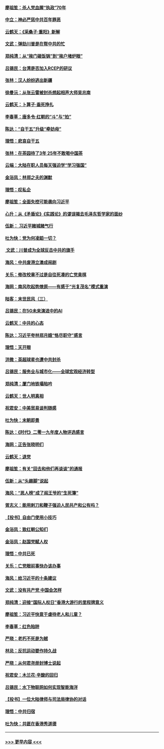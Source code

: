 #### [廖祖笙：杀人党血腥“执政”70年](../pages/nsc993/n11745144.md?t=12261844) 
#### [中立：神必严惩中共百年罪恶](../pages/nsc993/n11744970.md?t=12261844) 
#### [云鹤天：《采桑子‧重阳》新解](../pages/nsc993/n11744948.md?t=12261844) 
#### [文武：弹劾川普是在帮中共的忙](../pages/nsc993/n11744758.md?t=12261844) 
#### [郑纯清：从“挨门砸饭锅”到“挨户堵炉眼”](../pages/nsc993/n11744745.md?t=12261844) 
#### [吕锡民：台湾是否加入RCEP的研议](../pages/nsc993/n11744701.md?t=12261844) 
#### [张林：汉人纷纷逃出新疆](../pages/nsc993/n11743530.md?t=12261844) 
#### [徐曼沅：从张云雷被封杀想起相声大师吴兆南](../pages/nsc993/n11741816.md?t=12261844) 
#### [云鹤天：卜算子‧垂死挣扎](../pages/nsc993/n11739956.md?t=12261844) 
#### [李春草：唐多令‧红朝的“斗”与“拍”](../pages/nsc993/n11739830.md?t=12261844) 
#### [陈达：“自干五”升级“牵妨母”](../pages/nsc993/n11739724.md?t=12261844) 
#### [理悟：悲哀自干五](../pages/nsc993/n11739547.md?t=12261844) 
#### [张林：在茶园待了3年 25年不敢喝中国茶](../pages/nsc993/n11739240.md?t=12261844) 
#### [云端：大陆在职人员每天强迫学“学习强国”](../pages/nsc993/n11738735.md?t=12261844) 
#### [金浴凤：林郑之夫的渊默](../pages/nsc993/n11737735.md?t=12261844) 
#### [理悟：叹私企](../pages/nsc993/n11737715.md?t=12261844) 
#### [廖祖笙：全面失控可能袭向习近平](../pages/nsc993/n11737704.md?t=12261844) 
#### [心升：从《矛盾论》《实践论》的谬误揭去毛泽东哲学家的面纱](../pages/nsc993/n11736962.md?t=12261844) 
#### [伍新： 习近平赌城赌气行](../pages/nsc993/n11736929.md?t=12261844) 
#### [吐为快：党为何凌蹈一切？](../pages/nsc993/n11736915.md?t=12261844) 
#### [ 文武：川普成为全球反击中共的旗手](../pages/nsc993/n11736882.md?t=12261844) 
#### [海风：中共废港立澳成闹剧](../pages/nsc993/n11735857.md?t=12261844) 
#### [关乐：修改校章不过是自往死凑的亡党臭棋](../pages/nsc993/n11735097.md?t=12261844) 
#### [海网：南风吹起势燎原——有感于“光复茂名”模式重演](../pages/nsc993/n11732308.md?t=12261844) 
#### [陆客：末世民风（三）](../pages/nsc993/n11732211.md?t=12261844) 
#### [吕锡民：在5G未来演进中的AI](../pages/nsc993/n11730010.md?t=12261844) 
#### [云鹤天：中共的心态](../pages/nsc993/n11729906.md?t=12261844) 
#### [陈达：习近平夸林郑月娥“恪尽职守”感言](../pages/nsc993/n11729881.md?t=12261844) 
#### [理悟：天开眼](../pages/nsc993/n11729699.md?t=12261844) 
#### [洪微：英超球星也遭中共封杀](../pages/nsc993/n11727243.md?t=12261844) 
#### [吕锡民：服务业与城市化——全球宏观经济转型](../pages/nsc993/n11725845.md?t=12261844) 
#### [郑纯清：厦门地铁塌陷吟](../pages/nsc993/n11725813.md?t=12261844) 
#### [云鹤天：世人明真相](../pages/nsc993/n11725621.md?t=12261844) 
#### [祝君安：中美贸易谈判随感](../pages/nsc993/n11725609.md?t=12261844) 
#### [吐为快：末朝即景](../pages/nsc993/n11723365.md?t=12261844) 
#### [陈达：《时代》二零一九年度人物评选感言](../pages/nsc993/n11723337.md?t=12261844) 
#### [海网：正告张晓明们](../pages/nsc993/n11723228.md?t=12261844) 
#### [云鹤天：退党](../pages/nsc993/n11723056.md?t=12261844) 
#### [廖祖笙：有关“回去和他们再谈谈”的通报](../pages/nsc993/n11722442.md?t=12261844) 
#### [伍新：从“头踢脚”说起](../pages/nsc993/n11722429.md?t=12261844) 
#### [海风：“恶人榜”成了阎王爷的“生死簿”](../pages/nsc993/n11722272.md?t=12261844) 
#### [胥志义：能用剌刀和鞭子强迫人民共产和公有吗？](../pages/nsc993/n11720569.md?t=12261844) 
#### [【投书】自由门使用小技巧](../pages/nsc993/n11720180.md?t=12261844) 
#### [金浴凤：致红朝公知们](../pages/nsc993/n11720563.md?t=12261844) 
#### [金浴凤：赵国党赋人权](../pages/nsc993/n11720533.md?t=12261844) 
#### [理悟：中共已死](../pages/nsc993/n11720233.md?t=12261844) 
#### [关乐：亡党眼前事快办该办事](../pages/nsc993/n11719160.md?t=12261844) 
#### [海风：给习近平的十条建议](../pages/nsc993/n11717616.md?t=12261844) 
#### [文武：没有共产党 中国会怎样](../pages/nsc993/n11717584.md?t=12261844) 
#### [郑纯清：迎接“国际人权日”香港大游行的里程牌意义](../pages/nsc993/n11717417.md?t=12261844) 
#### [廖祖笙：习近平快意于虐待老人和儿童？](../pages/nsc993/n11715313.md?t=12261844) 
#### [李春草：红色陷阱](../pages/nsc993/n11715029.md?t=12261844) 
#### [严晓：老朽不死是为贼](../pages/nsc993/n11712910.md?t=12261844) 
#### [林忌：反抗运动要作持久战](../pages/nsc993/n11712623.md?t=12261844) 
#### [严晓：从何君尧册封博士说起](../pages/nsc993/n11712465.md?t=12261844) 
#### [祝君安：木兰花·辛酸的回归](../pages/nsc993/n11712381.md?t=12261844) 
#### [吕锡民：水下物联网如何实现智能海洋](../pages/nsc993/n11711158.md?t=12261844) 
#### [【投书】一位大陆律师与司法局律协的对话](../pages/nsc993/n11709675.md?t=12261844) 
#### [理悟：中共归宿](../pages/nsc993/n11710059.md?t=12261844) 
#### [吐为快：共匪在香港秀道德](../pages/nsc993/n11709979.md?t=12261844) 

----
#### [ >>> 更早内容 <<< ](../indexes/nsc993-earlier.md)
